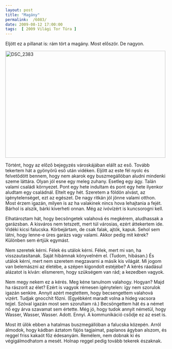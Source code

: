 ```yaml
---
layout: post
title: "Magány"
permalink:  /6083/ 
date: 2009-08-12 17:00:00
tags:  [ 2009 Világi Tor Túra ] 
---
```

Eljött ez a pillanat is: rám tört a magány. Most először. De nagyon.



<!--break-->

<p ><a href="https://www.flickr.com/photos/borazslo/3837615599" title="DSC_2383 by Elek László, on Flickr"><img src="https://c1.staticflickr.com/3/2652/3837615599_6abe155906.jpg" width="500" height="334" alt="DSC_2383"></a></p>

Történt, hogy az előző bejegyzés városkájában elállt az eső. Tovább tekertem hát a gyönyörű eső után vidéken. Eljött az este fél nyolc és felvetődött bennem, hogy nem akarok egy buszmegállóban aludni mindenki szeme láttára. Olyan jól esne egy meleg zuhany. Esetleg egy ágy. Talán valami családi környezet. Pont egy hete indultam és pont egy hete ilyenkor aludtam egy családnál. Eltelt egy hét. Szeretem a földön alvást, az igénytelenséget, ezt az egészet. De nagy ritkán jól jönne valami otthon. Most érzem igazán, milyen is az ha valakinek nincs hova lehajtania a fejét. Bárhol is alszik, bárki kiverheti onnan. Még az ivóvízért is kuncsorogni kell.

Elhatároztam hát, hogy becsöngetek valahová és megkérem, aludhassak a garázsban. A kisváros nem tetszett, mert túl városias, ezért áttekertem ide. Vidéki kicsi falucska. Körbejártam, de csak falak, ajtók, kapuk. Sehol sem látni, hogy lenne-e üres garázs vagy valami. Akkor pedig mit kérek? Különben sem értjük egymást.

Nem szeretek kérni. Félek és utálok kérni. Félek, mert mi van, ha visszautasítanak. Saját hibámnak könyvelném el. (Tudom, hibásan.) És utálok kérni, mert nem szeretem megzavarni a másik kis világát. Mi jogom van belemászni az életébe, a szépen kigondolt estéjébe? A kérés ráadásul alázatot is kíván: elismerem, hogy szükségem van rád; a kezedben vagyok.

Nem megy nekem ez a kérés. Meg kéne tanulnom valahogy. Hogyan? Majd ha rászorít az élet? Ezért is vagyok rémesen igénytelen: így nem szorulok igazán senkire. Annyit azért megtettem, hogy becsengettem valahová vízért. Tudjak gnocchit főzni. (Egyébként maradt volna a hideg vacsora tejjel. Szóval igazán most sem szorultam rá.) Becsöngettem hát és a német nő egy árva szavamat sem értette. Még jó, hogy tudok annyit németül, hogy Wasser, Wasser, Wasser. Adott. Ennyi. A kommunikáció csődje ez az eset is.

Most itt ülök ebben a hatalmas buszmegállóban a falucska közepén. Arról álmodok, hogy kádban áztatom fájós tagjaimat, paplanos ágyban alszom, és reggel friss kakaót főz édesanyám. Remélem, nem dobnak ki és végigálmodhatom a mesét. Holnap reggel pedig tovább tekerek északnak. 